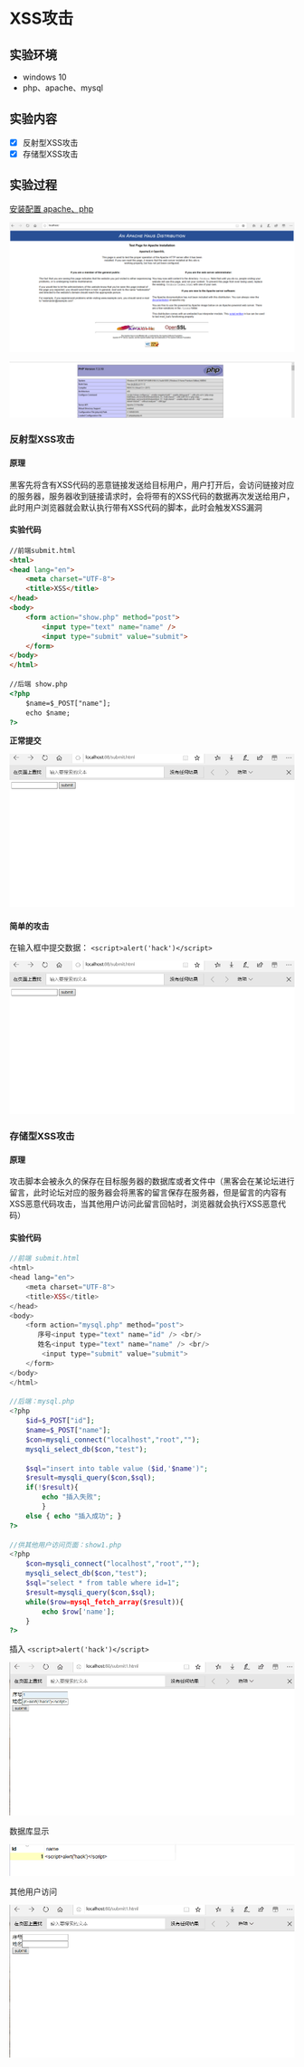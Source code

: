 

# XSS攻击

## 实验环境

- windows 10
- php、apache、mysql



## 实验内容

- [x] 反射型XSS攻击
- [x] 存储型XSS攻击

## 实验过程

[安装配置 apache、php](https://blog.csdn.net/qq_38002337/article/details/79354244) 

![](images/安装apache成功.png)

![](images/安装配置php成功.png)



### 反射型XSS攻击

#### 原理

黑客先将含有XSS代码的恶意链接发送给目标用户，用户打开后，会访问链接对应的服务器，服务器收到链接请求时，会将带有的XSS代码的数据再次发送给用户，此时用户浏览器就会默认执行带有XSS代码的脚本，此时会触发XSS漏洞

#### 实验代码

```html
//前端submit.html
<html>
<head lang="en">
    <meta charset="UTF-8">
    <title>XSS</title>
</head>
<body>
    <form action="show.php" method="post">
        <input type="text" name="name" />
        <input type="submit" value="submit">
    </form>
</body>
</html>
 
//后端 show.php
<?php
    $name=$_POST["name"]; 
	echo $name;
?>
```

**正常提交** 

![](images/正常提交.gif)

#### 简单的攻击

在输入框中提交数据： `<script>alert('hack')</script> `

![](images/反射型XSS.gif)



### 存储型XSS攻击

#### 原理

攻击脚本会被永久的保存在目标服务器的数据库或者文件中（黑客会在某论坛进行留言，此时论坛对应的服务器会将黑客的留言保存在服务器，但是留言的内容有XSS恶意代码攻击，当其他用户访问此留言回帖时，浏览器就会执行XSS恶意代码）

#### 实验代码

```php
//前端 submit.html
<html>
<head lang="en">
    <meta charset="UTF-8">
    <title>XSS</title>
</head>
<body>
    <form action="mysql.php" method="post">
       序号<input type="text" name="id" /> <br/>
       姓名<input type="text" name="name" /> <br/>
        <input type="submit" value="submit">
    </form>
</body>
</html>

//后端：mysql.php
<?php
	$id=$_POST["id"];
	$name=$_POST["name"];
	$con=mysqli_connect("localhost","root","");
	mysqli_select_db($con,"test");
	
	$sql="insert into table value ($id,'$name')";
	$result=mysqli_query($con,$sql);
    if(!$result){
        echo "插入失败";
        }
    else { echo "插入成功"; }
?>

//供其他用户访问页面：show1.php
<?php
	$con=mysqli_connect("localhost","root","");
	mysqli_select_db($con,"test");
	$sql="select * from table where id=1";
	$result=mysqli_query($con,$sql);
	while($row=mysql_fetch_array($result)){
		echo $row['name'];
	}
?>
```



插入 `<script>alert('hack')</script> `

![](images/mysql插入.gif)

数据库显示

![](images/数据库显示.png)

其他用户访问

![](images/存储型XSS.gif)



